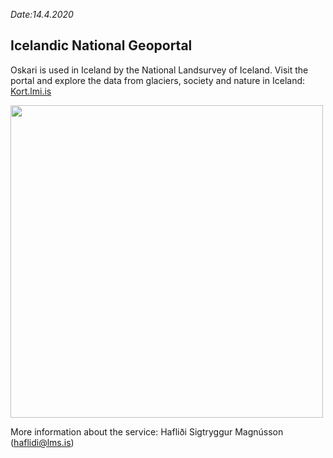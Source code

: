 *Date:14.4.2020* 

## Icelandic National Geoportal

Oskari is used in Iceland by the National Landsurvey of Iceland. Visit the portal and explore the data from glaciers, society and nature in Iceland: [Kort.lmi.is](https://kort.lmi.is/) 

<img src="/images/gallery/nls_is.png" width="500"/>

More information about the service: 
Hafliði Sigtryggur Magnússon (haflidi@lms.is)


